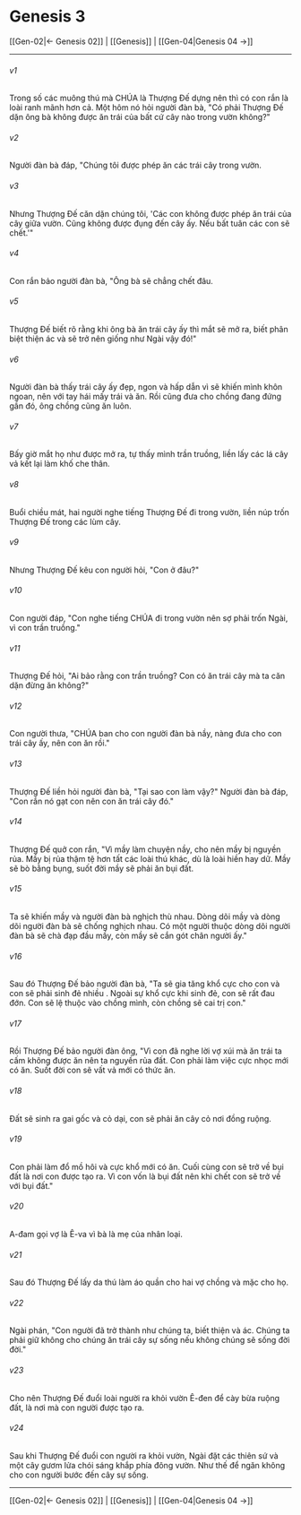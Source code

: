 # Genesis 3

[[Gen-02|← Genesis 02]] | [[Genesis]] | [[Gen-04|Genesis 04 →]]
***



###### v1 
Trong số các muông thú mà CHÚA là Thượng Đế dựng nên thì có con rắn là loài ranh mãnh hơn cả. Một hôm nó hỏi người đàn bà, "Có phải Thượng Đế dặn ông bà không được ăn trái của bất cứ cây nào trong vườn không?" 

###### v2 
Người đàn bà đáp, "Chúng tôi được phép ăn các trái cây trong vườn. 

###### v3 
Nhưng Thượng Đế căn dặn chúng tôi, 'Các con không được phép ăn trái của cây giữa vườn. Cũng không được đụng đến cây ấy. Nếu bất tuân các con sẽ chết.'" 

###### v4 
Con rắn bảo người đàn bà, "Ông bà sẽ chẳng chết đâu. 

###### v5 
Thượng Đế biết rõ rằng khi ông bà ăn trái cây ấy thì mắt sẽ mở ra, biết phân biệt thiện ác và sẽ trở nên giống như Ngài vậy đó!" 

###### v6 
Người đàn bà thấy trái cây ấy đẹp, ngon và hấp dẫn vì sẽ khiến mình khôn ngoan, nên với tay hái mấy trái và ăn. Rồi cũng đưa cho chồng đang đứng gần đó, ông chồng cũng ăn luôn. 

###### v7 
Bấy giờ mắt họ như được mở ra, tự thấy mình trần truồng, liền lấy các lá cây vả kết lại làm khố che thân. 

###### v8 
Buổi chiều mát, hai người nghe tiếng Thượng Đế đi trong vườn, liền núp trốn Thượng Đế trong các lùm cây. 

###### v9 
Nhưng Thượng Đế kêu con người hỏi, "Con ở đâu?" 

###### v10 
Con người đáp, "Con nghe tiếng CHÚA đi trong vườn nên sợ phải trốn Ngài, vì con trần truồng." 

###### v11 
Thượng Đế hỏi, "Ai bảo rằng con trần truồng? Con có ăn trái cây mà ta căn dặn đừng ăn không?" 

###### v12 
Con người thưa, "CHÚA ban cho con người đàn bà nầy, nàng đưa cho con trái cây ấy, nên con ăn rồi." 

###### v13 
Thượng Đế liền hỏi người đàn bà, "Tại sao con làm vậy?" Người đàn bà đáp, "Con rắn nó gạt con nên con ăn trái cây đó." 

###### v14 
Thượng Đế quở con rắn, "Vì mầy làm chuyện nầy, cho nên mầy bị nguyền rủa. Mầy bị rủa thậm tệ hơn tất các loài thú khác, dù là loài hiền hay dữ. Mầy sẽ bò bằng bụng, suốt đời mầy sẽ phải ăn bụi đất. 

###### v15 
Ta sẽ khiến mầy và người đàn bà nghịch thù nhau. Dòng dõi mầy và dòng dõi người đàn bà sẽ chống nghịch nhau. Có một người thuộc dòng dõi người đàn bà sẽ chà đạp đầu mầy, còn mầy sẽ cắn gót chân người ấy." 

###### v16 
Sau đó Thượng Đế bảo người đàn bà, "Ta sẽ gia tăng khổ cực cho con và con sẽ phải sinh đẻ nhiều . Ngoài sự khổ cực khi sinh đẻ, con sẽ rất đau đớn. Con sẽ lệ thuộc vào chồng mình, còn chồng sẽ cai trị con." 

###### v17 
Rồi Thượng Đế bảo người đàn ông, "Vì con đã nghe lời vợ xúi mà ăn trái ta cấm không được ăn nên ta nguyền rủa đất. Con phải làm việc cực nhọc mới có ăn. Suốt đời con sẽ vất vả mới có thức ăn. 

###### v18 
Đất sẽ sinh ra gai gốc và cỏ dại, con sẽ phải ăn cây cỏ nơi đồng ruộng. 

###### v19 
Con phải làm đổ mồ hôi và cực khổ mới có ăn. Cuối cùng con sẽ trở về bụi đất là nơi con được tạo ra. Vì con vốn là bụi đất nên khi chết con sẽ trở về với bụi đất." 

###### v20 
A-đam gọi vợ là Ê-va vì bà là mẹ của nhân loại. 

###### v21 
Sau đó Thượng Đế lấy da thú làm áo quần cho hai vợ chồng và mặc cho họ. 

###### v22 
Ngài phán, "Con người đã trở thành như chúng ta, biết thiện và ác. Chúng ta phải giữ không cho chúng ăn trái cây sự sống nếu không chúng sẽ sống đời đời." 

###### v23 
Cho nên Thượng Đế đuổi loài người ra khỏi vườn Ê-đen để cày bừa ruộng đất, là nơi mà con người được tạo ra. 

###### v24 
Sau khi Thượng Đế đuổi con người ra khỏi vườn, Ngài đặt các thiên sứ và một cây gươm lửa chói sáng khắp phía đông vườn. Như thế để ngăn không cho con người bước đến cây sự sống.

***
[[Gen-02|← Genesis 02]] | [[Genesis]] | [[Gen-04|Genesis 04 →]]
